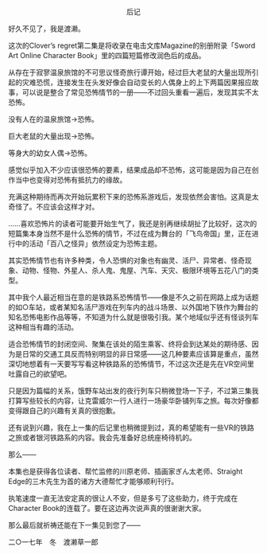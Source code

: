 <p align="center">后记</p>

好久不见了，我是渡濑。

这次的Clover’s regret第二集是将收录在电击文库Magazine的别册附录「Sword Art Online Character Book」里的四篇短篇修改润色后的成品。

从存在于寂寥温泉旅馆的不可思议怪奇旅行谭开始，经过巨大老鼠的大量出现所引起的灾难恐慌，连接发生在头发好像会自动变长的人偶身上的上下两篇因果报应故事，可以说是整合了常见恐怖情节的一册——不过回头重看一遍后，发现其实不太恐怖。

没有人在的温泉旅馆→恐怖。

巨大老鼠的大量出现→恐怖。

等身大的幼女人偶→恐怖。

感觉似乎加入不少应该很恐怖的要素，结果成品却不恐怖，这可能是因为自己在创作当中也变得对恐怖有抵抗力的缘故。

充满这种期待而再次开始玩累积下来的恐怖系游戏后，发现依然会害怕。这真是太奇怪了。不应该会这样才对。

……喜欢恐怖片的读者可能要开始生气了，我还是别再继续胡扯了比较好，这次的短篇集本身当然不是什么恐怖的情节，不过在成为舞台的「飞鸟帝国」里，正在进行中的活动「百八之怪异」依然设定为恐怖主题。

其实恐怖情节也有许多种类，令人恐惧的对象也有幽灵、活尸、异常者、怪奇现象、动物、怪物、外星人、杀人鬼、鬼屋、汽车、天灾、极限环境等五花八门的类型。

其中我个人最近相当在意的是铁路系恐怖情节——像是不久之前在网路上成为话题的如○车站，或者某知名活尸游戏在列车内的战斗场景、以外国地下铁作为舞台的知名恐怖电影作品等等，不知道为什么就是很吸引我。某个地域似乎还有怪谈列车这种相当有趣的活动。

适合恐怖情节的封闭空间、聚集在该处的陌生乘客、终将会到达某处的期待感、因为是日常的交通工具反而特别明显的非日常感——这几种要素应该算是重点，虽然深切地想着有一天要写写看这种铁路系的恐怖情节，不过这次还是先在VR空间里吐露自己的欲望吧。

只是因为篇幅的关系，饿野车站出发的夜行列车只稍微登场一下子，不过第三集我打算写些较长的内容，让克雷威尔一行人进行一场豪华卧铺列车之旅。每次好像都变得跟自己的兴趣有关真的很抱歉。

还有说到兴趣，我在上一集的后记里也稍微提到过，真的希望能有一些VR的铁路之旅或者银河铁路系的内容。我会先准备好总统座椅待机的。

那么——

本集也是获得各位读者、帮忙监修的川原老师、插画家ぎん太老师、Straight Edge的三木先生为首的诸方大德帮忙才能够顺利刊行。

执笔速度一直无法安定真的很让人不安，但是多亏了这些助力，终于完成在Character Book的连载了。要在这边再次说声真的很谢谢大家。

那么最后就祈祷还能在下一集见到您了——

二○一七年　冬　渡濑草一郎

